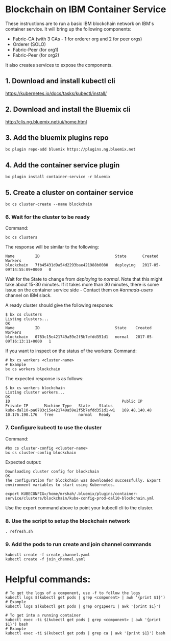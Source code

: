 # Blockchain on IBM Container Service

These instructions are to run a basic IBM blockchain network on IBM's container service.
It will bring up the following components:
* Fabric-CA (with 3 CAs - 1 for orderer org and 2 for peer orgs)
* Orderer (SOLO)
* Fabric-Peer (for org1)
* Fabric-Peer (for org2)

It also creates services to expose the components.

## 1. Download and install kubectl cli

https://kubernetes.io/docs/tasks/kubectl/install/

## 2. Download and install the Bluemix cli

http://clis.ng.bluemix.net/ui/home.html

## 3. Add the bluemix plugins repo

```
bx plugin repo-add bluemix https://plugins.ng.bluemix.net
```

## 4. Add the container service plugin

```
bx plugin install container-service -r bluemix
```

## 5. Create a cluster on container service

```
bx cs cluster-create --name blockchain
```

### 6. Wait for the cluster to be ready

Command:
```
bx cs clusters
```

The response will be similar to the following:
```
Name         ID                                 State       Created                    Workers   
blockchain   7fb45431d9a54d2293bae421988b0080   deploying   2017-05-09T14:55:09+0000   0   
```

Wait for the State to change from _deploying_ to _normal_. Note that this might take about 15-30 minutes. If it takes more than 30 minutes, there is some issue on the container service side - Contact them on _#armada-users_ channel on IBM slack.

A ready cluster should give the following response:
```
$ bx cs clusters
Listing clusters...
OK
Name         ID                                 State    Created                    Workers   
blockchain   0783c15e421749a59e2f5b7efdd351d1   normal   2017-05-09T16:13:11+0000   1   

```


If you want to inspect on the status of the workers:
Command:
```
# bx cs workers <cluster-name>
# Example
bx cs workers blockchain
```

The expected response is as follows:
```
$ bx cs workers blockchain
Listing cluster workers...
OK
ID                                                 Public IP       Private IP       Machine Type   State    Status   
kube-dal10-pa0783c15e421749a59e2f5b7efdd351d1-w1   169.48.140.48   10.176.190.176   free           normal   Ready   
```

### 7. Configure kubectl to use the cluster

Command:
```
#bx cs cluster-config <cluster-name>
bx cs cluster-config blockchain
```

Expected output:

```
Downloading cluster config for blockchain
OK
The configuration for blockchain was downloaded successfully. Export environment variables to start using Kubernetes.

export KUBECONFIG=/home/mrshah/.bluemix/plugins/container-service/clusters/blockchain/kube-config-prod-dal10-blockchain.yml
```

Use the export command above to point your kubectl cli to the cluster.

### 8. Use the script to setup the blockchain network

```
. refresh.sh
```

### 9. Add the pods to run create and join channel commands

```
kubectl create -f create_channel.yaml
kubectl create -f join_channel.yaml
```



# Helpful commands:
```
# To get the logs of a component, use -f to follow the logs
kubectl logs $(kubectl get pods | grep <component> | awk '{print $1}')
# Example
kubectl logs $(kubectl get pods | grep org1peer1 | awk '{print $1}')

# To get into a running container
kubectl exec -ti $(kubectl get pods | grep <component> | awk '{print $1}') bash
# Example
kubectl exec -ti $(kubectl get pods | grep ca | awk '{print $1}') bash
```
